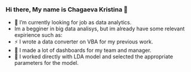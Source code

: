 ### Hi there, My name is Chagaeva Kristina 👋

<!--
**kioneta/kioneta** is a ✨ _special_ ✨ repository because its `README.md` (this file) appears on your GitHub profile.

Here are some ideas to get you started:

- 🔭 I’m currently working on ...
- 🌱 I’m currently learning ...
- 👯 I’m looking to collaborate on ...
- 🤔 I’m looking for help with ...
- 💬 Ask me about ...
- 📫 How to reach me: ...
- 😄 Pronouns: ...
- ⚡ Fun fact: ...
-->
- 🔭 I’m currently looking for job as data analytics.
- Im a begginer in big data analisys, but im already have some relevant expirience such as:
- ⚡ I wrote a data converter on VBA for my previous work.
- 👯 I made a lot of dashboards for my team and manager. 
- 🌱 I worked directly with LDA model and selected the appropriate parameters for the model.
